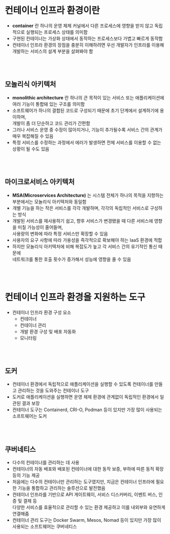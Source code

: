 # 컨테이너 인프라 환경이란

- **container** 란 하나의 운영 체제 커널에서 다른 프로세스에 영향을 받지 않고 독립적으로 실행되는 프로세스 상태를 의미함
- 구현된 컨테이너는 가상화 상태에서 동작하는 프로세스보다 가볍고 빠르게 동작함
- 컨테이너 인프라 환경의 장점을 충분히 이해하려면 우선 개발자가 인프라를 이용해 개발하는 서비스의 설계 부분을 살펴봐야 함

<br>
<br>

## 모놀리식 아키텍처

- **monolithic architecture** 란 하나의 큰 목적이 있는 서비스 또는 애플리케이션에 여러 기능이 통합돼 있는 구조를 의미함
- 소프트웨어가 하나의 결합된 코드로 구성되기 때문에 초기 단계에서 설계하기에 용이하며,<br>개발이 좀 더 단순하고 코드 관리가 간편함
- 그러나 서비스 운영 중 수정이 많아지거나, 기능이 추가될수록 서비스 간의 관계가 매우 복잡해질 수 있음
- 특정 서비스를 수정하는 과정에서 에러가 발생하면 전체 서비스를 이용할 수 없는 상황이 될 수도 있음

<br>
<br>

## 마이크로서비스 아키텍처

- **MSA(Microservices Architecture)** 는 시스템 전체가 하나의 목적을 지향하는 부분에서는 모놀리식 아키텍처와 동일함
- 개별 기능을 하는 작은 서비스를 각각 개발하며, 각각의 독립적인 서비스로 구성하는 방식
- 개발된 서비스를 재사용하기 쉽고, 향후 서비스가 변경됐을 때 다른 서비스에 영향을 미칠 가능성이 줄어들며,<br>사용량의 변화에 따라 특정 서비스만 확장할 수 있음
- 사용자의 요구 사항에 따라 가용성을 즉각적으로 확보해야 하는 IaaS 환경에 적합
- 하지만 모놀리식 아키텍처에 비해 복잡도가 높고 각 서비스 간의 유기적인 통신 때문에<br>네트워크를 통한 호출 횟수가 증가해서 성능에 영향을 줄 수 있음

<br>
<br>

# 컨테이너 인프라 환경을 지원하는 도구

- 컨테이너 인프라 환경 구성 요소
  - 컨테이너
  - 컨테이너 관리
  - 개발 환경 구성 및 배포 자동화
  - 모니터링

<br>
<br>

## 도커

- 컨테이너 환경에서 독립적으로 애플리케이션을 실행할 수 있도록 컨테이너를 만들고 관리하는 것을 도와주는 컨테이너 도구
- 도커로 애플리케이션을 실행하면 운영 체제 환경에 관계없이 독립적인 환경에서 일관된 결과 보장
- 컨테이너 도구는 Containerd, CRI-O, Podman 등이 있지만 가장 많이 사용되는 소프트웨어는 도커

<br>
<br>

## 쿠버네티스

- 다수의 컨테이너를 관리하는 데 사용
- 컨테이너의 자동 배포와 배포된 컨테이너에 대한 동작 보증, 부하에 따른 동적 확장 등의 기능 제공
- 처음에는 다수의 컨테이너만 관리하는 도구였지만, 지금은 컨테이너 인프라에 필요한 기능을 통합하고 관리하는 솔루션으로 발전했음
- 컨테이너 인프라를 기반으로 API 게이트웨이, 서비스 디스커버리, 이벤트 버스, 인증 및 결제 등<br>다양한 서비스를 효율적으로 관리할 수 있는 환경 제공하고 이를 내외부와 유연하게 연결해줌
- 컨테이너 관리 도구는 Docker Swarm, Mesos, Nomad 등이 있지만 가장 많이 사용되는 소프트웨어는 쿠버네티스
